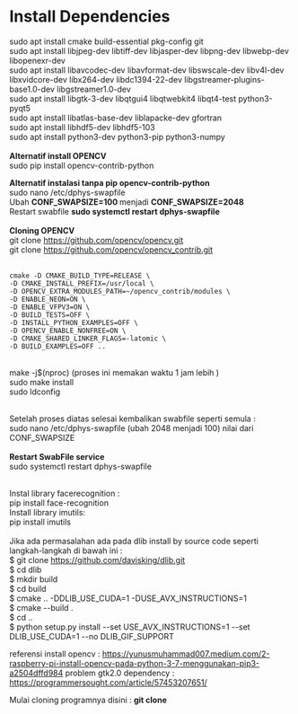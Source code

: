 # Install Dependencies
sudo apt install cmake build-essential pkg-config git <br />
sudo apt install libjpeg-dev libtiff-dev libjasper-dev libpng-dev libwebp-dev libopenexr-dev <br />
sudo apt install libavcodec-dev libavformat-dev libswscale-dev libv4l-dev libxvidcore-dev libx264-dev libdc1394-22-dev libgstreamer-plugins-base1.0-dev libgstreamer1.0-dev <br />
sudo apt install libgtk-3-dev libqtgui4 libqtwebkit4 libqt4-test python3-pyqt5 <br />
sudo apt install libatlas-base-dev liblapacke-dev gfortran <br />
sudo apt install libhdf5-dev libhdf5-103 <br />
sudo apt install python3-dev python3-pip python3-numpy <br />
<br />
<b>Alternatif install OPENCV</b><br />
sudo pip install opencv-contrib-python<br />

<b> Alternatif instalasi tanpa pip opencv-contrib-python</b><br />
sudo nano /etc/dphys-swapfile<br />
Ubah <b>CONF_SWAPSIZE=100 </b> menjadi <b>CONF_SWAPSIZE=2048 </b><br />
Restart swabfile <b>sudo systemctl restart dphys-swapfile</b><br />
<br/>
<b>Cloning OPENCV</b><br />
git clone https://github.com/opencv/opencv.git<br />
git clone https://github.com/opencv/opencv_contrib.git<br /><br />

``````
cmake -D CMAKE_BUILD_TYPE=RELEASE \
-D CMAKE_INSTALL_PREFIX=/usr/local \
-D OPENCV_EXTRA_MODULES_PATH=~/opencv_contrib/modules \
-D ENABLE_NEON=ON \
-D ENABLE_VFPV3=ON \
-D BUILD_TESTS=OFF \
-D INSTALL_PYTHON_EXAMPLES=OFF \
-D OPENCV_ENABLE_NONFREE=ON \
-D CMAKE_SHARED_LINKER_FLAGS=-latomic \
-D BUILD_EXAMPLES=OFF ..
``````
<br />
make -j$(nproc) (proses ini memakan waktu 1 jam lebih )<br />
sudo make install <br />
sudo ldconfig <br />
<br />

Setelah proses diatas selesai kembalikan swabfile seperti semula : <br />
sudo nano /etc/dphys-swapfile (ubah 2048 menjadi 100) nilai dari CONF_SWAPSIZE <br />
<br />
<b> Restart SwabFile service </b> <br />
sudo systemctl restart dphys-swapfile <br />
<br />

Instal library facerecognition :<br />
pip install face-recognition <br />
Install library imutils:<br />
pip install imutils<br />
<br />
Jika ada permasalahan ada pada dlib install by source code seperti langkah-langkah di bawah ini : <br />
$ git clone https://github.com/davisking/dlib.git <br />
$ cd dlib<br />
$ mkdir build<br />
$ cd build <br />
$ cmake .. -DDLIB_USE_CUDA=1 -DUSE_AVX_INSTRUCTIONS=1<br />
$ cmake --build .<br />
$ cd ..<br />
$ python setup.py install --set USE_AVX_INSTRUCTIONS=1 --set DLIB_USE_CUDA=1 --no DLIB_GIF_SUPPORT <Br />

referensi install opencv : https://yunusmuhammad007.medium.com/2-raspberry-pi-install-opencv-pada-python-3-7-menggunakan-pip3-a2504dffd984
problem gtk2.0 dependency : https://programmersought.com/article/57453207651/

Mulai cloning programnya disini : <b> git clone 
